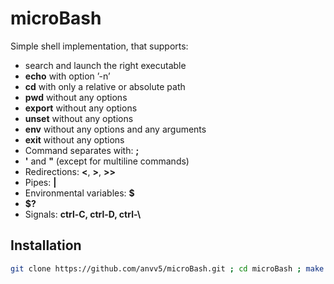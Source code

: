 # microBash

Simple shell implementation, that supports:
- search and launch the right executable
- **echo** with option ’-n’
- **cd** with only a relative or absolute path
- **pwd** without any options
- **export** without any options
- **unset** without any options
- **env** without any options and any arguments
- **exit** without any options
- Command separates with: **;**
- **'** and **"** (except for multiline commands)
- Redirections: **<**, **>**, **>>**
- Pipes: **|**
- Environmental variables: **$**
- **$?**
- Signals: **ctrl-C, ctrl-D, ctrl-\\**


## Installation

```bash
git clone https://github.com/anvv5/microBash.git ; cd microBash ; make ; ./microBash ;

```

